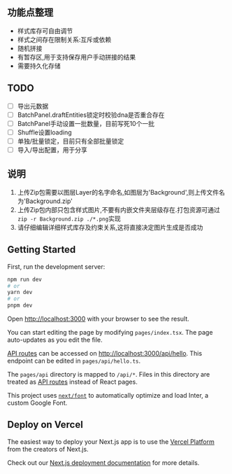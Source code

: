 ## 功能点整理

+ 样式库存可自由调节
+ 样式之间存在限制关系:互斥或依赖
+ 随机拼接
+ 有暂存区,用于支持保存用户手动拼接的结果
+ 需要持久化存储

## TODO

+ [ ] 导出元数据
+ [ ] BatchPanel.draftEntities锁定时校验dna是否重合存在
+ [ ] BatchPanel手动设置一批数量，目前写死10个一批
+ [ ] Shuffle设置loading
+ [ ] 单独/批量锁定，目前只有全部批量锁定
+ [ ] 导入/导出配置，用于分享

## 说明

1. 上传Zip包需要以图层Layer的名字命名,如图层为'Background',则上传文件名为'Background.zip'
2. 上传Zip包内部只包含样式图片,不要有内嵌文件夹层级存在.打包资源可通过`zip -r Background.zip ./*.png`实现
3. 请仔细编辑详细样式库存及约束关系,这将直接决定图片生成是否成功

## Getting Started

First, run the development server:

```bash
npm run dev
# or
yarn dev
# or
pnpm dev
```

Open [http://localhost:3000](http://localhost:3000) with your browser to see the result.

You can start editing the page by modifying `pages/index.tsx`. The page auto-updates as you edit the file.

[API routes](https://nextjs.org/docs/api-routes/introduction) can be accessed on [http://localhost:3000/api/hello](http://localhost:3000/api/hello). This endpoint can be edited in `pages/api/hello.ts`.

The `pages/api` directory is mapped to `/api/*`. Files in this directory are treated as [API routes](https://nextjs.org/docs/api-routes/introduction) instead of React pages.

This project uses [`next/font`](https://nextjs.org/docs/basic-features/font-optimization) to automatically optimize and load Inter, a custom Google Font.

## Deploy on Vercel

The easiest way to deploy your Next.js app is to use the [Vercel Platform](https://vercel.com/new?utm_medium=default-template&filter=next.js&utm_source=create-next-app&utm_campaign=create-next-app-readme) from the creators of Next.js.

Check out our [Next.js deployment documentation](https://nextjs.org/docs/deployment) for more details.
